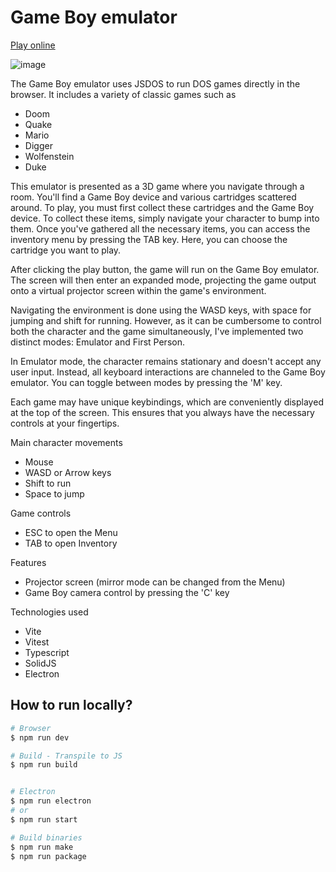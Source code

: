 # Game Boy emulator

[Play online](https://n1md7.github.io/game-boy/)

![image](https://github.com/n1md7/game-boy/assets/6734058/7cf00b96-e876-45b0-b063-642a64197477)


The Game Boy emulator uses JSDOS to run DOS games directly in the browser. 
It includes a variety of classic games such as 
- Doom
- Quake
- Mario
- Digger
- Wolfenstein
- Duke 

This emulator is presented as a 3D game where you navigate through a room. 
You'll find a Game Boy device and various cartridges scattered around. 
To play, you must first collect these cartridges and the Game Boy device.
To collect these items, simply navigate your character to bump into them.
Once you've gathered all the necessary items, you can access the inventory 
menu by pressing the TAB key. Here, you can choose the cartridge you want to play.

After clicking the play button, the game will run on the Game Boy emulator. 
The screen will then enter an expanded mode, projecting the game output onto 
a virtual projector screen within the game's environment.

Navigating the environment is done using the WASD keys, with space for jumping and shift for running. 
However, as it can be cumbersome to control both the character and the game simultaneously, 
I've implemented two distinct modes: Emulator and First Person. 

In Emulator mode, the character remains stationary and doesn't accept any user input. 
Instead, all keyboard interactions are channeled to the Game Boy emulator. 
You can toggle between modes by pressing the 'M' key.

Each game may have unique keybindings, which are conveniently displayed at the top of the screen. 
This ensures that you always have the necessary controls at your fingertips.


Main character movements
- Mouse
- WASD or Arrow keys
- Shift to run
- Space to jump

Game controls
- ESC to open the Menu
- TAB to open Inventory

Features
- Projector screen (mirror mode can be changed from the Menu)
- Game Boy camera control by pressing the 'C' key


Technologies used

- Vite
- Vitest
- Typescript
- SolidJS
- Electron


## How to run locally?

```bash
# Browser
$ npm run dev

# Build - Transpile to JS
$ npm run build


# Electron
$ npm run electron
# or
$ npm run start

# Build binaries
$ npm run make
$ npm run package
```
